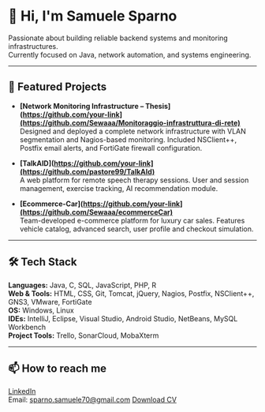 # 👋 Hi, I'm Samuele Sparno

Passionate about building reliable backend systems and monitoring infrastructures.  
Currently focused on Java, network automation, and systems engineering.

---

## 🚀 Featured Projects

- **[Network Monitoring Infrastructure – Thesis](https://github.com/your-link](https://github.com/Sewaaa/Monitoraggio-infrastruttura-di-rete)**  
  Designed and deployed a complete network infrastructure with VLAN segmentation and Nagios-based monitoring. Included NSClient++, Postfix email alerts, and FortiGate firewall configuration.

- **[TalkAID](https://github.com/your-link](https://github.com/pastore99/TalkAId)**  
  A web platform for remote speech therapy sessions. User and session management, exercise tracking, AI recommendation module.

- **[Ecommerce-Car](https://github.com/your-link](https://github.com/Sewaaa/ecommerceCar)**  
  Team-developed e-commerce platform for luxury car sales. Features vehicle catalog, advanced search, user profile and checkout simulation.

---

## 🛠️ Tech Stack

**Languages:** Java, C, SQL, JavaScript, PHP, R  
**Web & Tools:** HTML, CSS, Git, Tomcat, jQuery, Nagios, Postfix, NSClient++, GNS3, VMware, FortiGate  
**OS:** Windows, Linux   
**IDEs:** IntelliJ, Eclipse, Visual Studio, Android Studio, NetBeans, MySQL Workbench  
**Project Tools:** Trello, SonarCloud, MobaXterm

---

## 📫 How to reach me

[LinkedIn](https://www.linkedin.com/in/samuele-sparno-2003ss/)  
Email: sparno.samuele70@gmail.com
[Download CV](https://github.com/Sewaaa/Sewaaa/blob/main/Sparno_Samuele_cv.pdf)


